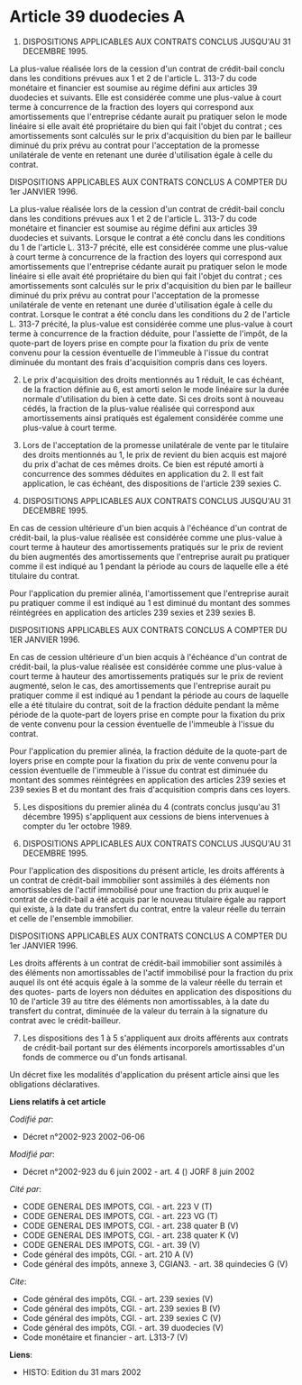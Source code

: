 # Article 39 duodecies A

1. DISPOSITIONS APPLICABLES AUX CONTRATS CONCLUS JUSQU'AU 31 DECEMBRE 1995. 

La plus-value réalisée lors de la cession d'un contrat de crédit-bail conclu dans les conditions prévues aux 1 et 2 de
l'article L. 313-7 du code monétaire et financier est soumise au régime défini aux articles 39 duodecies et suivants. Elle
est considérée comme une plus-value à court terme à concurrence de la fraction des loyers qui correspond aux amortissements
que l'entreprise cédante aurait pu pratiquer selon le mode linéaire si elle avait été propriétaire du bien qui fait l'objet
du contrat ; ces amortissements sont calculés sur le prix d'acquisition du bien par le bailleur diminué du prix prévu au
contrat pour l'acceptation de la promesse unilatérale de vente en retenant une durée d'utilisation égale à celle du contrat. 

DISPOSITIONS APPLICABLES AUX CONTRATS CONCLUS A COMPTER DU 1er JANVIER 1996. 

La plus-value réalisée lors de la cession d'un contrat de crédit-bail conclu dans les conditions prévues aux 1 et 2 de
l'article L. 313-7 du code monétaire et financier est soumise au régime défini aux articles 39 duodecies et suivants. Lorsque
le contrat a été conclu dans les conditions du 1 de l'article L. 313-7 précité, elle est considérée comme une plus-value à
court terme à concurrence de la fraction des loyers qui correspond aux amortissements que l'entreprise cédante aurait pu
pratiquer selon le mode linéaire si elle avait été propriétaire du bien qui fait l'objet du contrat ; ces amortissements sont
calculés sur le prix d'acquisition du bien par le bailleur diminué du prix prévu au contrat pour l'acceptation de la promesse
unilatérale de vente en retenant une durée d'utilisation égale à celle du contrat. Lorsque le contrat a été conclu dans les
conditions du 2 de l'article L. 313-7 précité, la plus-value est considérée comme une plus-value à court terme à concurrence
de la fraction déduite, pour l'assiette de l'impôt, de la quote-part de loyers prise en compte pour la fixation du prix de
vente convenu pour la cession éventuelle de l'immeuble à l'issue du contrat diminuée du montant des frais d'acquisition
compris dans ces loyers. 

2. Le prix d'acquisition des droits mentionnés au 1 réduit, le cas échéant, de la fraction définie au 6, est amorti selon le
mode linéaire sur la durée normale d'utilisation du bien à cette date. Si ces droits sont à nouveau cédés, la fraction de la
plus-value réalisée qui correspond aux amortissements ainsi pratiqués est également considérée comme une plus-value à court
terme. 

3. Lors de l'acceptation de la promesse unilatérale de vente par le titulaire des droits mentionnés au 1, le prix de revient
du bien acquis est majoré du prix d'achat de ces mêmes droits. Ce bien est réputé amorti à concurrence des sommes déduites en
application du 2. Il est fait application, le cas échéant, des dispositions de l'article 239 sexies C. 

4. DISPOSITIONS APPLICABLES AUX CONTRATS CONCLUS JUSQU'AU 31 DECEMBRE 1995. 

En cas de cession ultérieure d'un bien acquis à l'échéance d'un contrat de crédit-bail, la plus-value réalisée est considérée
comme une plus-value à court terme à hauteur des amortissements pratiqués sur le prix de revient du bien augmentés des
amortissements que l'entreprise aurait pu pratiquer comme il est indiqué au 1 pendant la période au cours de laquelle elle a
été titulaire du contrat. 

Pour l'application du premier alinéa, l'amortissement que l'entreprise aurait pu pratiquer comme il est indiqué au 1 est
diminué du montant des sommes réintégrées en application des articles 239 sexies et 239 sexies B. 

DISPOSITIONS APPLICABLES AUX CONTRATS CONCLUS A COMPTER DU 1ER JANVIER 1996. 

En cas de cession ultérieure d'un bien acquis à l'échéance d'un contrat de crédit-bail, la plus-value réalisée est considérée
comme une plus-value à court terme à hauteur des amortissements pratiqués sur le prix de revient augmenté, selon le cas, des
amortissements que l'entreprise aurait pu pratiquer comme il est indiqué au 1 pendant la période au cours de laquelle elle a
été titulaire du contrat, soit de la fraction déduite pendant la même période de la quote-part de loyers prise en compte pour
la fixation du prix de vente convenu pour la cession éventuelle de l'immeuble à l'issue du contrat. 

Pour l'application du premier alinéa, la fraction déduite de la quote-part de loyers prise en compte pour la fixation du prix
de vente convenu pour la cession éventuelle de l'immeuble à l'issue du contrat est diminuée du montant des sommes réintégrées
en application des articles 239 sexies et 239 sexies B et du montant des frais d'acquisition compris dans ces loyers. 

5. Les dispositions du premier alinéa du 4 (contrats conclus jusqu'au 31 décembre 1995) s'appliquent aux cessions de biens
intervenues à compter du 1er octobre 1989.

6. DISPOSITIONS APPLICABLES AUX CONTRATS CONCLUS JUSQU'AU 31 DECEMBRE 1995. 

Pour l'application des dispositions du présent article, les droits afférents à un contrat de crédit-bail immobilier sont
assimilés à des éléments non amortissables de l'actif immobilisé pour une fraction du prix auquel le contrat de crédit-bail a
été acquis par le nouveau titulaire égale au rapport qui existe, à la date du transfert du contrat, entre la valeur réelle du
terrain et celle de l'ensemble immobilier. 

DISPOSITIONS APPLICABLES AUX CONTRATS CONCLUS A COMPTER DU 1er JANVIER 1996. 

Les droits afférents à un contrat de crédit-bail immobilier sont assimilés à des éléments non amortissables de l'actif
immobilisé pour la fraction du prix auquel ils ont été acquis égale à la somme de la valeur réelle du terrain et des quotes-
parts de loyers non déduites en application des dispositions du 10 de l'article 39 au titre des éléments non amortissables, à
la date du transfert du contrat, diminuée de la valeur du terrain à la signature du contrat avec le crédit-bailleur. 

7. Les dispositions des 1 à 5 s'appliquent aux droits afférents aux contrats de crédit-bail portant sur des éléments
incorporels amortissables d'un fonds de commerce ou d'un fonds artisanal. 

Un décret fixe les modalités d'application du présent article ainsi que les obligations déclaratives.

**Liens relatifs à cet article**

_Codifié par_:

  - Décret n°2002-923 2002-06-06

_Modifié par_:

  - Décret n°2002-923 du 6 juin 2002 - art. 4 () JORF 8 juin 2002

_Cité par_:

  - CODE GENERAL DES IMPOTS, CGI. - art. 223 V (T)
  - CODE GENERAL DES IMPOTS, CGI. - art. 223 VG (T)
  - CODE GENERAL DES IMPOTS, CGI. - art. 238 quater B (V)
  - CODE GENERAL DES IMPOTS, CGI. - art. 238 quater K (V)
  - CODE GENERAL DES IMPOTS, CGI. - art. 39 (V)
  - Code général des impôts, CGI. - art. 210 A (V)
  - Code général des impôts, annexe 3, CGIAN3. - art. 38 quindecies G (V)

_Cite_:

  - Code général des impôts, CGI. - art. 239 sexies (V)
  - Code général des impôts, CGI. - art. 239 sexies B (V)
  - Code général des impôts, CGI. - art. 239 sexies C (V)
  - Code général des impôts, CGI. - art. 39 duodecies (V)
  - Code monétaire et financier - art. L313-7 (V)

**Liens**:

  - HISTO: Edition du 31 mars 2002
